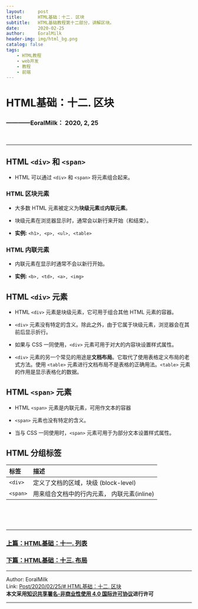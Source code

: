 ```yaml
---
layout:     post                    
title:      HTML基础：十二. 区块     
subtitle:   HTML基础教程第十二部分，讲解区块。
date:       2020-02-25           
author:     EoralMilk             
header-img: img/html_bg.png    
catalog: false                    
tags:        
    - HTML教程
    - web开发
    - 教程
    - 前端
---
```



# HTML基础：十二. 区块
### ————EoralMilk： 2020, 2, 25
<br/>  

---
## HTML `<div>` 和 `<span>`

- HTML 可以通过 `<div>` 和 `<span>` 将元素组合起来。

### HTML 区块元素

- 大多数 HTML 元素被定义为**块级元素**或**内联元素**。

- 块级元素在浏览器显示时，通常会以新行来开始（和结束）。

- **实例:** `<h1>, <p>, <ul>, <table>`

### HTML 内联元素

- 内联元素在显示时通常不会以新行开始。

- **实例:** `<b>, <td>, <a>, <img>`

## HTML `<div>` 元素

- HTML `<div>` 元素是块级元素，它可用于组合其他 HTML 元素的容器。

- `<div>` 元素没有特定的含义。除此之外，由于它属于块级元素，浏览器会在其前后显示折行。

- 如果与 CSS 一同使用，`<div>` 元素可用于对大的内容块设置样式属性。

- `<div>` 元素的另一个常见的用途是**文档布局**。它取代了使用表格定义布局的老式方法。使用 `<table>` 元素进行文档布局不是表格的正确用法。`<table>` 元素的作用是显示表格化的数据。

## HTML `<span>` 元素

- HTML `<span>` 元素是内联元素，可用作文本的容器

- `<span>` 元素也没有特定的含义。

- 当与 CSS 一同使用时，`<span>` 元素可用于为部分文本设置样式属性。

## HTML 分组标签

标签	|描述
:---    |:---
`<div>`	|定义了文档的区域，块级 (block-level)
`<span>`|用来组合文档中的行内元素， 内联元素(inline)

<br/>  
<br/>
<br/>

---  
### [上篇：HTML基础：十一. 列表](https://eoralmilk.github.io/2020/02/25/HTML%E5%9F%BA%E7%A1%80-%E5%8D%81%E4%B8%80/)
### [下篇：HTML基础：十三. 布局](https://eoralmilk.github.io/2020/02/25/HTML%E5%9F%BA%E7%A1%80-%E5%8D%81%E4%B8%89/)


---  

Author: EoralMilk  
Link: [Post/2020/02/25/# HTML基础：十二. 区块](https://eoralmilk.github.io/2020/02/25/HTML%E5%9F%BA%E7%A1%80-%E5%8D%81%E4%BA%8C/)   
**本文采用[知识共享署名-非商业性使用 4.0 国际许可协议](https://creativecommons.org/licenses/by-nc-sa/4.0/)进行许可**  

---